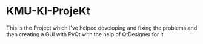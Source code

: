 # KMU-KI-ProjeKt
This is the Project which I've helped developing and fixing the problems and then creating a GUI with PyQt with the help of QtDesigner for it.

